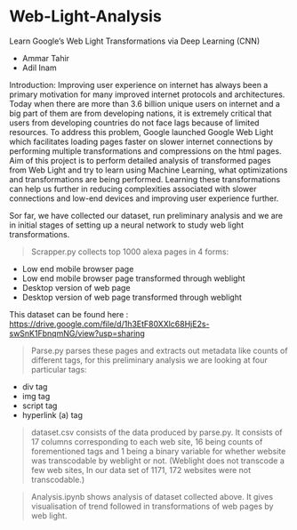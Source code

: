 # Web-Light-Analysis

Learn Google’s Web Light Transformations via Deep Learning (CNN)
- Ammar Tahir
- Adil Inam

Introduction:
Improving user experience on internet has always been a primary motivation for many improved internet protocols and architectures. Today when there are more than 3.6 billion unique users on internet and a big part of them are from developing nations, it is extremely critical that users from developing countries do not face lags because of limited resources. To address this problem, Google launched Google Web Light which facilitates loading pages faster on slower internet connections by performing multiple transformations and compressions on the html pages. Aim of this project is to perform detailed analysis of transformed pages from Web Light and try to learn using Machine Learning, what optimizations and transformations are being performed. Learning these transformations can help us further in reducing complexities associated with slower connections and low-end devices and improving user experience further.

Sor far, we have collected our dataset, run preliminary analysis and we are in initial stages of setting up a neural network to study web light transformations.
> Scrapper.py collects top 1000 alexa pages in 4 forms:  
* Low end mobile browser page
* Low end mobile browser page transformed through weblight
* Desktop version of web page
* Desktop version of web page transformed through weblight

This dataset can be found here : https://drive.google.com/file/d/1h3EtF80XXlc68HjE2s-swSnK1FbnqmNG/view?usp=sharing

> Parse.py parses these pages and extracts out metadata like counts of different tags, for this preliminary analysis we are looking at four particular tags:
* div tag
* img tag
* script tag
* hyperlink (a) tag
> dataset.csv consists of the data produced by parse.py. It consists of 17 columns corresponding to each web site, 16 being counts of forementioned tags and 1 being a binary variable for whether website was transcodable by weblight or not. (Weblight does not transcode a few web sites, In our data set of 1171, 172 websites were not transcodable.)


> Analysis.ipynb shows analysis of dataset collected above. It gives visualisation of trend followed in transformations of web pages by web light.
